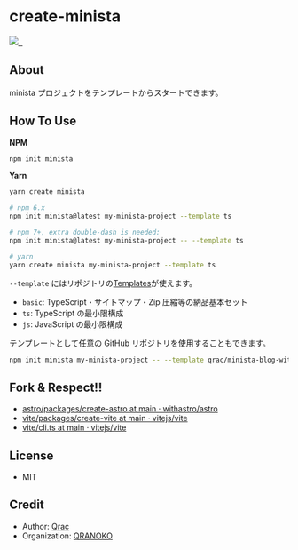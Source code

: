# create-minista

<p>
  <a aria-label="Made by QRANOKO" href="https://qranoko.jp">
    <img src="https://img.shields.io/badge/MADE%20BY%20QRANOKO-212121.svg?style=for-the-badge&labelColor=212121">
  </a>
  <a aria-label="NPM version" href="https://www.npmjs.com/package/create-minista">
    <img alt="" src="https://img.shields.io/npm/v/create-minista.svg?style=for-the-badge&labelColor=212121">
  </a>
  <a aria-label="License" href="https://github.com/qrac/create-minista/blob/master/LICENSE">
    <img alt="" src="https://img.shields.io/npm/l/create-minista.svg?style=for-the-badge&labelColor=212121">
  </a>
</p>

## About

minista プロジェクトをテンプレートからスタートできます。

## How To Use

**NPM**

```bash
npm init minista
```

**Yarn**

```bash
yarn create minista
```

```bash
# npm 6.x
npm init minista@latest my-minista-project --template ts

# npm 7+, extra double-dash is needed:
npm init minista@latest my-minista-project -- --template ts

# yarn
yarn create minista my-minista-project --template ts
```

`--template` にはリポジトリの[Templates](https://github.com/qrac/create-minista/tree/main/templates)が使えます。

- `basic`: TypeScript・サイトマップ・Zip 圧縮等の納品基本セット
- `ts`: TypeScript の最小限構成
- `js`: JavaScript の最小限構成

テンプレートとして任意の GitHub リポジトリを使用することもできます。

```bash
npm init minista my-minista-project -- --template qrac/minista-blog-with-rest-api
```

## Fork & Respect!!

- [astro/packages/create-astro at main · withastro/astro](https://github.com/withastro/astro/tree/main/packages/create-astro)
- [vite/packages/create-vite at main · vitejs/vite](https://github.com/vitejs/vite/tree/main/packages/create-vite)
- [vite/cli.ts at main · vitejs/vite](https://github.com/vitejs/vite/blob/main/packages/vite/src/node/cli.ts)

## License

- MIT

## Credit

- Author: [Qrac](https://qrac.jp)
- Organization: [QRANOKO](https://qranoko.jp)
